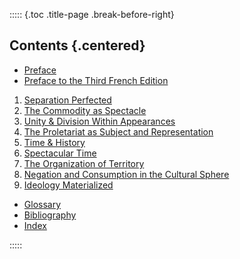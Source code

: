 ::::: {.toc .title-page .break-before-right}

## Contents {.centered}

- [Preface](#preface)
- [Preface to the Third French Edition](#preface-to-the-third-french-edition)

1. [Separation Perfected](#i.-separation-perfected)
2. [The Commodity as Spectacle](#ii.-the-commodity-as-spectacle)
3. [Unity & Division Within Appearances](#iii.-unity-division-within-appearances)
4. [The Proletariat as Subject and Representation](#iv.-the-proletariat-as-subject-and-representation1)
5. [Time & History](#v.-time-history)
6. [Spectacular Time](#vi.-spectacular-time)
7. [The Organization of Territory](#vii.-the-organization-of-territory)
8. [Negation and Consumption in the Cultural Sphere](#viii.-negation-and-consumption-in-the-cultural-sphere)
9. [Ideology Materialized](#ix.-ideology-materialized)

- [Glossary](#glossary)
- [Bibliography](#bibliography)
- [Index](#index)

:::::
